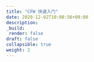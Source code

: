 ```yaml
---
title: "CFW 快速入门"
date: 2020-12-02T10:08:56+09:00
description:
_build:
 render: false 
draft: false
collapsible: true
weight: 2
---
```


